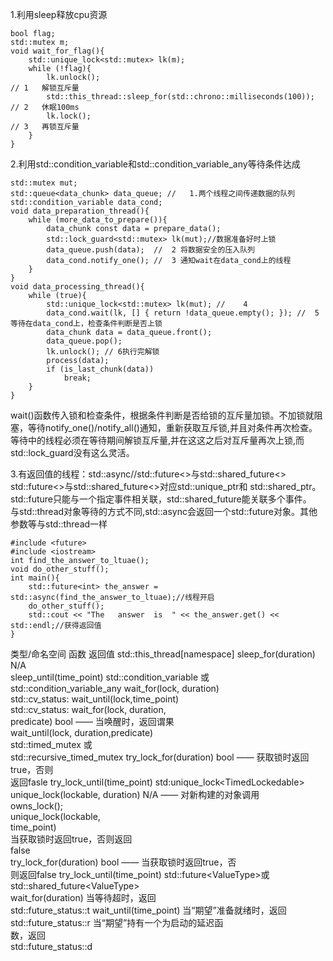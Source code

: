 1.利用sleep释放cpu资源  

    bool flag;
    std::mutex m;
    void wait_for_flag(){
        std::unique_lock<std::mutex> lk(m);
        while (!flag){
            lk.unlock();                                                 //	1	解锁互斥量
            std::this_thread::sleep_for(std::chrono::milliseconds(100)); //	2	休眠100ms
            lk.lock();                                                   //	3	再锁互斥量
        }
    }
    
 2.利用std::condition_variable和std::condition_variable_any等待条件达成  
  
    std::mutex mut;
    std::queue<data_chunk> data_queue; //	1.两个线程之间传递数据的队列
    std::condition_variable data_cond;
    void data_preparation_thread(){
        while (more_data_to_prepare()){
            data_chunk const data = prepare_data();
            std::lock_guard<std::mutex> lk(mut);//数据准备好时上锁
            data_queue.push(data);  //	2 将数据安全的压入队列
            data_cond.notify_one(); //	3 通知wait在data_cond上的线程
        }
    }
    void data_processing_thread(){
        while (true){
            std::unique_lock<std::mutex> lk(mut); //	4
            data_cond.wait(lk, [] { return !data_queue.empty(); }); //	5 等待在data_cond上，检查条件判断是否上锁
            data_chunk data = data_queue.front();
            data_queue.pop();
            lk.unlock(); //	6执行完解锁
            process(data);
            if (is_last_chunk(data))
                break;
        }
    }
    
wait()函数传入锁和检查条件，根据条件判断是否给锁的互斥量加锁。不加锁就阻塞，等待notify_one()/notify_all()通知，重新获取互斥锁,并且对条件再次检查。  
等待中的线程必须在等待期间解锁互斥量,并在这这之后对互斥量再次上锁,而std::lock_guard没有这么灵活。  

3.有返回值的线程：std::async//std::future<>与std::shared_future<>  
std::future<>与std::shared_future<>对应std::unique_ptr和	std::shared_ptr。  
std::future只能与一个指定事件相关联，std::shared_future能关联多个事件。  
与std::thread对象等待的方式不同,std::async会返回一个std::future对象。其他参数等与std::thread一样

    #include <future>
    #include <iostream>
    int find_the_answer_to_ltuae();
    void do_other_stuff();
    int main(){
        std::future<int> the_answer = std::async(find_the_answer_to_ltuae);//线程开启
        do_other_stuff();
        std::cout << "The	answer	is	" << the_answer.get() << std::endl;//获得返回值
    }


<tbody><tr height="18" style="height:13.8pt">
  <td height="18" width="264" style="height:13.8pt;width:198pt">类型/命名空间</td>
  <td width="247" style="width:185pt">函数</td>
  <td width="354" style="width:265pt">返回值</td>
 </tr>
 <tr height="18" style="height:13.8pt">
  <td rowspan="2" height="36" class="xl65" style="height:27.6pt">std::this_thread[namespace]</td>
  <td>sleep_for(duration)</td>
  <td rowspan="2" class="xl68" width="354" style="border-bottom:.5pt solid black;
  width:265pt">N/A<br>
    </td>
 </tr>
 <tr height="18" style="height:13.8pt">
  <td height="18" style="height:13.8pt">sleep_until(time_point)</td>
 </tr>
 <tr height="110" style="mso-height-source:userset;height:82.8pt">
  <td rowspan="2" height="147" class="xl68" width="264" style="height:110.4pt;
  width:198pt">std::condition_variable 或<br>
    std::condition_variable_any</td>
  <td class="xl66" width="247" style="width:185pt">wait_for(lock, duration)<br>
    </td>
  <td>std::cv_status:</td>
 </tr>
 <tr height="37" style="height:27.6pt">
  <td height="37" class="xl66" width="247" style="height:27.6pt;width:185pt">wait_until(lock,time_point)<br>
    </td>
  <td class="xl69">std::cv_status:</td>
 </tr>
 <tr height="37" style="height:27.6pt">
  <td rowspan="2" height="74" class="xl68" width="264" style="height:55.2pt;width:198pt"></td>
  <td class="xl66" width="247" style="width:185pt">wait_for(lock, duration,<br>
    predicate)</td>
  <td rowspan="2" class="xl71" width="354" style="border-top:none;width:265pt">bool
  —— 当唤醒时，返回谓果<br>
    </td>
 </tr>
 <tr height="37" style="height:27.6pt">
  <td height="37" class="xl66" width="247" style="height:27.6pt;width:185pt">wait_until(lock,
  duration,predicate)<br>
    </td>
 </tr>
 <tr height="110" style="mso-height-source:userset;height:82.8pt">
  <td rowspan="2" height="128" class="xl68" width="264" style="height:96.6pt;
  width:198pt">std::timed_mutex 或<br>
    std::recursive_timed_mutex</td>
  <td>try_lock_for(duration)</td>
  <td rowspan="2" class="xl68" width="354" style="width:265pt">bool ——
  获取锁时返回true，否则<br>
    返回fasle</td>
 </tr>
 <tr height="18" style="height:13.8pt">
  <td height="18" style="height:13.8pt">try_lock_until(time_point)</td>
 </tr>
 <tr height="55" style="height:41.4pt">
  <td rowspan="2" height="110" class="xl65" style="height:82.8pt">std:unique_lock&lt;TimedLockedable&gt;</td>
  <td>unique_lock(lockable, duration)</td>
  <td class="xl66" width="354" style="width:265pt">N/A —— 对新构建的对象调用<br>
    owns_lock();<br>
    </td>
 </tr>
 <tr height="55" style="height:41.4pt">
  <td height="55" class="xl66" width="247" style="height:41.4pt;width:185pt">unique_lock(lockable,<br>
    time_point)<br>
    </td>
  <td class="xl66" width="354" style="width:265pt">当获取锁时返回true，否则返回<br>
    false<br>
    </td>
 </tr>
 <tr height="18" style="height:13.8pt">
  <td rowspan="2" height="36" class="xl65" style="height:27.6pt"></td>
  <td>try_lock_for(duration)</td>
  <td rowspan="2" class="xl68" width="354" style="border-bottom:.5pt solid black;
  width:265pt">bool —— 当获取锁时返回true，否<br>
    则返回false</td>
 </tr>
 <tr height="18" style="height:13.8pt">
  <td height="18" style="height:13.8pt">try_lock_until(time_point)</td>
 </tr>
 <tr height="37" style="mso-height-source:userset;height:27.6pt">
  <td rowspan="4" height="147" class="xl68" width="264" style="height:110.4pt;
  width:198pt">std::future&lt;ValueType&gt;或<br>
    std::shared_future&lt;ValueType&gt;<br>
    </td>
  <td>wait_for(duration)</td>
  <td class="xl66" width="354" style="width:265pt">当等待超时，返回<br>
    std::future_status::t</td>
 </tr>
 <tr height="18" style="height:13.8pt">
  <td rowspan="3" height="110" class="xl65" style="height:82.8pt">wait_until(time_point)</td>
  <td></td>
 </tr>
 <tr height="37" style="height:27.6pt">
  <td height="37" class="xl66" width="354" style="height:27.6pt;width:265pt">当“期望”准备就绪时，返回<br>
    std::future_status::r</td>
 </tr>
 <tr height="55" style="height:41.4pt">
  <td height="55" class="xl66" width="354" style="height:41.4pt;width:265pt">当“期望”持有一个为启动的延迟函<br>
    数，返回<br>
    std::future_status::d</td>
 </tr>
 <!--[if supportMisalignedColumns]-->
 <tr height="0" style="display:none">
  <td width="264" style="width:198pt"></td>
  <td width="247" style="width:185pt"></td>
  <td width="354" style="width:265pt"></td>
 </tr>
 <!--[endif]-->
</tbody>
